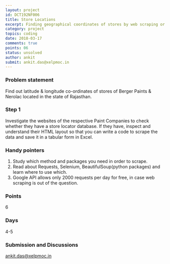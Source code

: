 ```yaml
---
layout: project
id: DCT192NF006
title: Store Locations
excerpt: Finding geographical coordinates of stores by web scraping or Google API
category: project 
topics: coding
date: 2018-03-17
comments: true
points: 06
status: unsolved
author: ankit
submit: ankit.das@xelpmoc.in
---
```


### Problem statement
Find out latitude & longitude co-ordinates of stores of Berger Paints & Nerolac located in the state of Rajasthan.

### Step 1
Investigate the websites of the respective Paint Companies to check whether they have a store locator database. If they have, inspect and understand their HTML layout so that you can write a code to scrape the data and save it in a tabular form in Excel.

### Handy pointers
1. Study which method and packages you need in order to scrape.
2. Read about Requests, Selenium, BeautifulSoup(python packages) and learn where to use which.
3. Google API allows only 2000 requests per day for free, in case web scraping is out of the question.

### Points
6

### Days
4-5

### Submission and Discussions
ankit.das@xelpmoc.in
